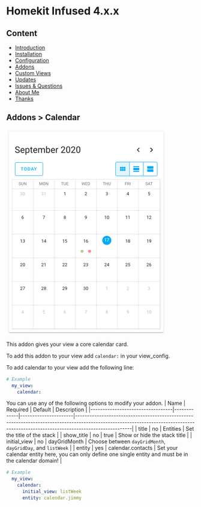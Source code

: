 # Homekit Infused 4.x.x

## Content
- [Introduction](index.md)
- [Installation](installation.md)
- [Configuration](configuration.md)
- [Addons](addons.md)
- [Custom Views](custom_views.md)
- [Updates](updates.md)
- [Issues & Questions](issues.md)
- [About Me](about.md)
- [Thanks](thanks.md)

## Addons > Calendar

![Homekit Infused](../images/core-calendar-card.png)

This addon gives your view a core calendar card.

To add this addon to your view add `calendar:` in your view_config.

To add calendar to your view add the following line:

```yaml
# Example
  my_view:
    calendar:
```

You can use any of the following options to modify your addon.
| Name | Required | Default | Description |
|----------------------------------|-------------|----------------------|-----------------------------------------------------------------------------------------------------------------------------------------------------------------------------------|
| title | no | Entities | Set the title of the stack |
| show_title | no | true | Show or hide the stack title |
| initial_view | no | dayGridMonth | Choose between `dayGridMonth`, `dayGridDay`, and `listWeek` |
| entity | yes | calendar.contacts | Set your calendar entity here, you can only define one single entity and must be in the calendar domain! |

```yaml
# Example
  my_view:
    calendar:
      initial_view: listWeek
      entity: calendar.jimmy
```              